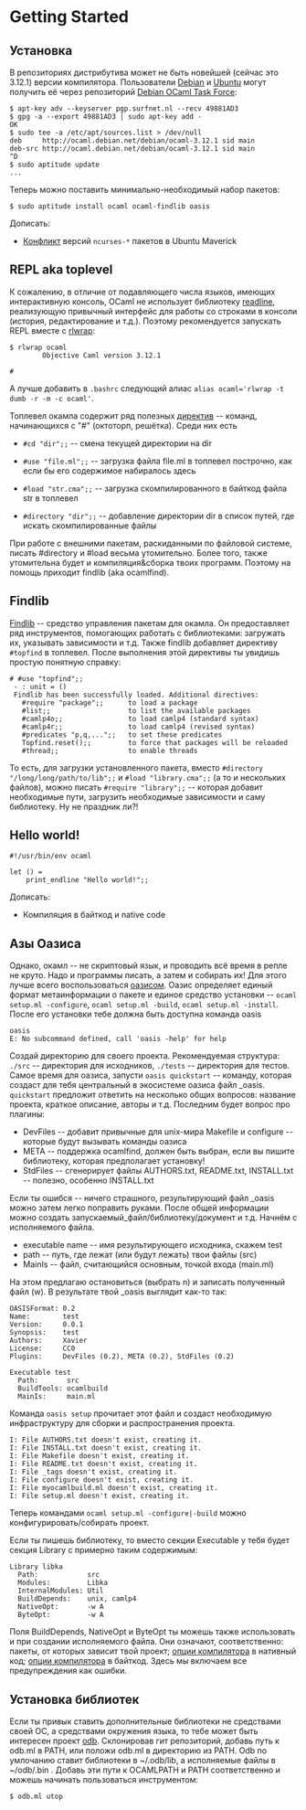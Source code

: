 Getting Started
===============


Установка
---------

В репозиториях дистрибутива может не быть новейшей (сейчас это 3.12.1) версии компилятора.
Пользователи [Debian](http://debian.org) и [Ubuntu](http://ubuntu.com) могут получить
её через репозиторий [Debian OCaml Task Force](http://wiki.debian.org/Teams/OCamlTaskForce):

    $ apt-key adv --keyserver pgp.surfnet.nl --recv 49881AD3
    $ gpg -a --export 49881AD3 | sudo apt-key add -
    OK
    $ sudo tee -a /etc/apt/sources.list > /dev/null
    deb     http://ocaml.debian.net/debian/ocaml-3.12.1 sid main
    deb-src http://ocaml.debian.net/debian/ocaml-3.12.1 sid main
    ^D
    $ sudo aptitude update
    ...

Теперь можно поставить минимально-необходимый набор пакетов:

    $ sudo aptitude install ocaml ocaml-findlib oasis

Дописать:

  * [Конфликт](http://www.openmirage.org/wiki/install) версий ``ncurses-*``
    пакетов в Ubuntu Maverick


REPL aka toplevel
-----------------

К сожалению, в отличие от подавляющего числа языков, имеющих интерактивную
консоль, OCaml не использует библиотеку
[readline](http://cnswww.cns.cwru.edu/php/chet/readline/readline.html/),
реализующую привычный интерфейс для работы со строками в консоли (история,
редактирование и т.д.). Поэтому рекомендуется запускать REPL вместе с
[rlwrap](http://utopia.knoware.nl/~hlub/rlwrap/):

    $ rlwrap ocaml
            Objective Caml version 3.12.1

    #
    
А лучше добавить в `.bashrc` следующий алиас `alias ocaml='rlwrap -t dumb -r -m -c ocaml'`.

Топлевел окамла содержит ряд полезных [директив](http://caml.inria.fr/pub/docs/manual-ocaml/manual023.html#toc90)
-- команд, начинающихся с "#" (октоторп, решётка). Среди них есть
  
  * `#cd "dir";;` -- смена текущей директории на dir
  
  * `#use "file.ml";;` -- загрузка файла file.ml в топлевел построчно, как если бы его содержимое набиралось здесь
  
  * `#load "str.cma";;` -- загрузка скомпилированного в байткод файла str в топлевел
  
  * `#directory "dir";;` -- добавление директории dir в список путей, где искать скомпилированные файлы

При работе с внешними пакетам, раскиданными по файловой системе, писать #directory и #load 
весьма утомительно. Более того, также утомительна будет и компиляция&сборка твоих программ.
Поэтому на помощь приходит findlib (aka ocamlfind).

Findlib
-------

[Findlib](Findlib.md) -- средство управления пакетам для окамла. Он предоставляет ряд инструментов, помогающих
работать с библиотеками: загружать их, указывать зависимости и т.д. Также findlib добавляет директиву 
`#topfind` в топлевел. После выполнения этой директивы ты увидишь простую понятную справку:

    # #use "topfind";;
     - : unit = ()
     Findlib has been successfully loaded. Additional directives:
       #require "package";;      to load a package
       #list;;                   to list the available packages
       #camlp4o;;                to load camlp4 (standard syntax)
       #camlp4r;;                to load camlp4 (revised syntax)
       #predicates "p,q,...";;   to set these predicates
       Topfind.reset();;         to force that packages will be reloaded
       #thread;;                 to enable threads

То есть, для загрузки установленного пакета, вместо `#directory "/long/long/path/to/lib";;` 
и `#load "library.cma";;` (а то и нескольких файлов), можно писать `#require "library";;` -- 
которая добавит необходимые пути, загрузить необходимые зависимости и саму библиотеку. Ну не праздник ли?!


Hello world!
------------

    #!/usr/bin/env ocaml

    let () =
        print_endline "Hello world!";;

Дописать:

  * Компиляция в байткод и native code

Азы Оазиса
----------

Однако, окамл -- не скриптовый язык, и проводить всё время в репле не круто. Надо и программы писать,
а затем и собирать их! Для этого лучше всего воспользоваться [оазисом](http://oasis.forge.ocamlcore.org/index.php).
Оазис определяет единый формат метаинформации о пакете и единое средство установки -- `ocaml setup.ml -configure`, `ocaml setup.ml -build`, `ocaml setup.ml -install`. 
После его установки тебе должна быть доступна команда oasis

    oasis 
    E: No subcommand defined, call 'oasis -help' for help

Создай директорию для своего проекта. Рекомендуемая структура: `./src` -- директория для исходников, `./tests` -- директория для тестов. Самое время для оазиса, запусти `oasis quickstart` -- команду, которая создаст для тебя центральный в экосистеме оазиса файл _oasis. `quickstart` предложит ответить на несколько общих вопросов: название проекта, краткое описание, авторы и т.д. Последним будет вопрос про плагины:

  * DevFiles -- добавит привычные для unix-мира Makefile и configure -- которые будут вызывать команды оазиса
  * META -- поддержка ocamlfind, должен быть выбран, если вы пишите библиотеку, которая предполагает установку!
  * StdFiles -- сгенерирует файлы AUTHORS.txt, README.txt, INSTALL.txt -- полезно, особенно INSTALL.txt

Если ты ошибся -- ничего страшного, результирующий файл _oasis можно затем легко поправить руками. 
После общей информации можно создать запускаемый_файл/библиотеку/документ и т.д. Начнём с исполняемого файла.

  * executable name -- имя результирующего исходника, скажем test
  * path -- путь, где лежат (или будут лежать) твои файлы (src)
  * MainIs -- файл, считающийся основным, точкой входа (main.ml)

На этом предлагаю остановиться (выбрать n) и записать полученный файл (w). В результате твой _oasis выглядит как-то так:

    OASISFormat: 0.2
    Name:        test
    Version:     0.0.1
    Synopsis:    test
    Authors:     Xavier
    License:     CC0
    Plugins:     DevFiles (0.2), META (0.2), StdFiles (0.2)

    Executable test
      Path:       src
      BuildTools: ocamlbuild
      MainIs:     main.ml

Команда `oasis setup` прочитает этот файл и создаст необходимую инфраструктуру для сборки и распространения проекта.
    
    I: File AUTHORS.txt doesn't exist, creating it.
    I: File INSTALL.txt doesn't exist, creating it.
    I: File Makefile doesn't exist, creating it.
    I: File README.txt doesn't exist, creating it.
    I: File _tags doesn't exist, creating it.
    I: File configure doesn't exist, creating it.
    I: File myocamlbuild.ml doesn't exist, creating it.
    I: File setup.ml doesn't exist, creating it.

Теперь командами `ocaml setup.ml -configure|-build` можно конфигурировать/собирать проект.

Если ты пишешь библиотеку, то вместо секции Executable у тебя будет секция Library с примерно таким содержимым:

    Library libka
      Path:            src
      Modules:         Libka
      InternalModules: Util
      BuildDepends:    unix, camlp4
      NativeOpt:       -w A
      ByteOpt:         -w A

Поля BuildDepends, NativeOpt и ByteOpt ты можешь также использовать и при создании исполняемого файла. Они означают, соответственно: пакеты, от которых зависит твой проект; [опции компилятора](http://caml.inria.fr/pub/docs/manual-ocaml/manual025.html#toc100) в нативный код; [опции компилятора](http://caml.inria.fr/pub/docs/manual-ocaml/manual022.html#toc86) в байткод. Здесь мы включаем все предупреждения как ошибки.

Установка библиотек
------------------

Если ты привык ставить дополнительные библиотеки не средствами своей ОС, а средствами окружения языка, то тебе может быть интересен проект [odb](https://github.com/thelema/odb). Склонировав гит репозиторий, добавь путь к odb.ml в PATH, или положи odb.ml в директорию из PATH. Odb по умлочанию ставит библиотеки в ~/.odb/lib, а исполняемые файлы в ~/odb/.bin . Добавь эти пути к OCAMLPATH и PATH соответственно и можешь начинать пользоваться инструментом:

    $ odb.ml utop

